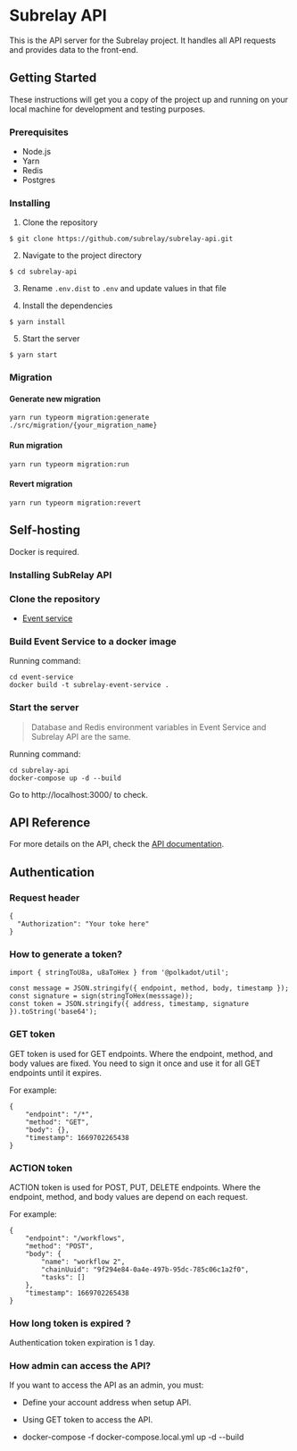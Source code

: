 # Subrelay API

This is the API server for the Subrelay project. It handles all API requests and provides data to the front-end.

## Getting Started
These instructions will get you a copy of the project up and running on your local machine for development and testing purposes.

### Prerequisites
- Node.js
- Yarn
- Redis
- Postgres

### Installing
1. Clone the repository
```
$ git clone https://github.com/subrelay/subrelay-api.git
```

2. Navigate to the project directory
```
$ cd subrelay-api
```

3. Rename `.env.dist` to `.env` and update values in that file

4. Install the dependencies
```
$ yarn install
```

5. Start the server
```
$ yarn start
```

### Migration

#### Generate new migration
```
yarn run typeorm migration:generate ./src/migration/{your_migration_name}
```

#### Run migration
```
yarn run typeorm migration:run
```

#### Revert migration

```
yarn run typeorm migration:revert
```


## Self-hosting
Docker is required.

### Installing SubRelay API
### Clone the repository
- [Event service](https://github.com/subrelay/event-service)

### Build Event Service to a docker image
Running command:
```
cd event-service
docker build -t subrelay-event-service .
```

### Start the server
> Database and Redis environment variables in Event Service and Subrelay API are the same.

Running command:
```
cd subrelay-api
docker-compose up -d --build
```

Go to http://localhost:3000/ to check.


## API Reference
For more details on the API, check the [API documentation](http://localhost:3000/api).

## Authentication
### Request header
```
{
  "Authorization": "Your toke here"
}
```

### How to generate a token?
```
import { stringToU8a, u8aToHex } from '@polkadot/util';

const message = JSON.stringify({ endpoint, method, body, timestamp });
const signature = sign(stringToHex(messsage));
const token = JSON.stringify({ address, timestamp, signature }).toString('base64');
```
### GET token
GET token is used for GET endpoints. Where the endpoint, method, and body  values are fixed. You need to sign it once and use it for all GET endpoints until it expires.

For example:
```
{
    "endpoint": "/*",
    "method": "GET",
    "body": {},
    "timestamp": 1669702265438
}
```
### ACTION token
ACTION token is used for POST, PUT, DELETE  endpoints. Where the endpoint, method, and body  values are depend on each request.

For example:
```
{
    "endpoint": "/workflows",
    "method": "POST",
    "body": {
        "name": "workflow 2",
        "chainUuid": "9f294e84-0a4e-497b-95dc-785c06c1a2f0",
        "tasks": []
    },
    "timestamp": 1669702265438
}
```

### How long token is expired ?
Authentication token expiration is 1 day.
### How admin can access the API?
If you want to access the API as an admin, you must:
- Define your account address when setup API.
- Using GET token to access the API.


- docker-compose -f docker-compose.local.yml up -d  --build
